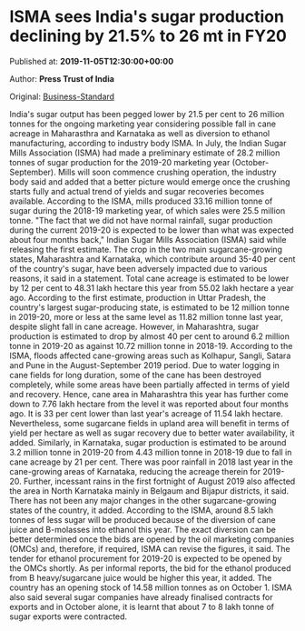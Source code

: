 
# ISMA sees India's sugar production declining by 21.5% to 26 mt in FY20

Published at: **2019-11-05T12:30:00+00:00**

Author: **Press Trust of India**

Original: [Business-Standard](https://www.business-standard.com/article/pti-stories/india-s-sugar-output-likely-to-fall-21-5-pc-in-2019-20-isma-119110501303_1.html)

India's sugar output has been pegged lower by 21.5 per cent to 26 million tonnes for the ongoing marketing year considering possible fall in cane acreage in Maharasthra and Karnataka as well as diversion to ethanol manufacturing, according to industry body ISMA.
In July, the Indian Sugar Mills Association (ISMA) had made a preliminary estimate of 28.2 million tonnes of sugar production for the 2019-20 marketing year (October-September).
Mills will soon commence crushing operation, the industry body said and added that a better picture would emerge once the crushing starts fully and actual trend of yields and sugar recoveries becomes available.
According to the ISMA, mills produced 33.16 million tonne of sugar during the 2018-19 marketing year, of which sales were 25.5 million tonne.
"The fact that we did not have normal rainfall, sugar production during the current 2019-20 is expected to be lower than what was expected about four months back," Indian Sugar Mills Association (ISMA) said while releasing the first estimate.
The crop in the two main sugarcane-growing states, Maharashtra and Karnataka, which contribute around 35-40 per cent of the country's sugar, have been adversely impacted due to various reasons, it said in a statement.
Total cane acreage is estimated to be lower by 12 per cent to 48.31 lakh hectare this year from 55.02 lakh hectare a year ago.
According to the first estimate, production in Uttar Pradesh, the country's largest sugar-producing state, is estimated to be 12 million tonne in 2019-20, more or less at the same level as 11.82 million tonne last year, despite slight fall in cane acreage.
However, in Maharashtra, sugar production is estimated to drop by almost 40 per cent to around 6.2 million tonne in 2019-20 as against 10.72 million tonne in 2018-19.
According to the ISMA, floods affected cane-growing areas such as Kolhapur, Sangli, Satara and Pune in the August-September 2019 period. Due to water logging in cane fields for long duration, some of the cane has been destroyed completely, while some areas have been partially affected in terms of yield and recovery.
Hence, cane area in Maharashtra this year has further come down to 7.76 lakh hectare from the level it was reported about four months ago. It is 33 per cent lower than last year's acreage of 11.54 lakh hectare.
Nevertheless, some sugarcane fields in upland area will benefit in terms of yield per hectare as well as sugar recovery due to better water availability, it added.
Similarly, in Karnataka, sugar production is estimated to be around 3.2 million tonne in 2019-20 from 4.43 million tonne in 2018-19 due to fall in cane acreage by 21 per cent.
There was poor rainfall in 2018 last year in the cane-growing areas of Karnataka, reducing the acreage therein for 2019-20. Further, incessant rains in the first fortnight of August 2019 also affected the area in North Karnataka mainly in Belgaum and Bijapur districts, it said.
There has not been any major changes in the other sugarcane-growing states of the country, it added.
According to the ISMA, around 8.5 lakh tonnes of less sugar will be produced because of the diversion of cane juice and B-molasses into ethanol this year.
The exact diversion can be better determined once the bids are opened by the oil marketing companies (OMCs) and, therefore, if required, ISMA can revise the figures, it said.
The tender for ethanol procurement for 2019-20 is expected to be opened by the OMCs shortly. As per informal reports, the bid for the ethanol produced from B heavy/sugarcane juice would be higher this year, it added.
The country has an opening stock of 14.58 million tonnes as on October 1.
ISMA also said several sugar companies have already finalised contracts for exports and in October alone, it is learnt that about 7 to 8 lakh tonne of sugar exports were contracted.
